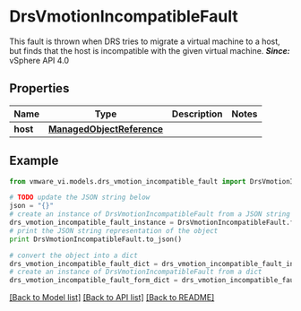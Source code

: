 # DrsVmotionIncompatibleFault

This fault is thrown when DRS tries to migrate a virtual machine to a host, but finds that the host is incompatible with the given virtual machine.  ***Since:*** vSphere API 4.0 

## Properties
Name | Type | Description | Notes
------------ | ------------- | ------------- | -------------
**host** | [**ManagedObjectReference**](ManagedObjectReference.md) |  | 

## Example

```python
from vmware_vi.models.drs_vmotion_incompatible_fault import DrsVmotionIncompatibleFault

# TODO update the JSON string below
json = "{}"
# create an instance of DrsVmotionIncompatibleFault from a JSON string
drs_vmotion_incompatible_fault_instance = DrsVmotionIncompatibleFault.from_json(json)
# print the JSON string representation of the object
print DrsVmotionIncompatibleFault.to_json()

# convert the object into a dict
drs_vmotion_incompatible_fault_dict = drs_vmotion_incompatible_fault_instance.to_dict()
# create an instance of DrsVmotionIncompatibleFault from a dict
drs_vmotion_incompatible_fault_form_dict = drs_vmotion_incompatible_fault.from_dict(drs_vmotion_incompatible_fault_dict)
```
[[Back to Model list]](../README.md#documentation-for-models) [[Back to API list]](../README.md#documentation-for-api-endpoints) [[Back to README]](../README.md)


